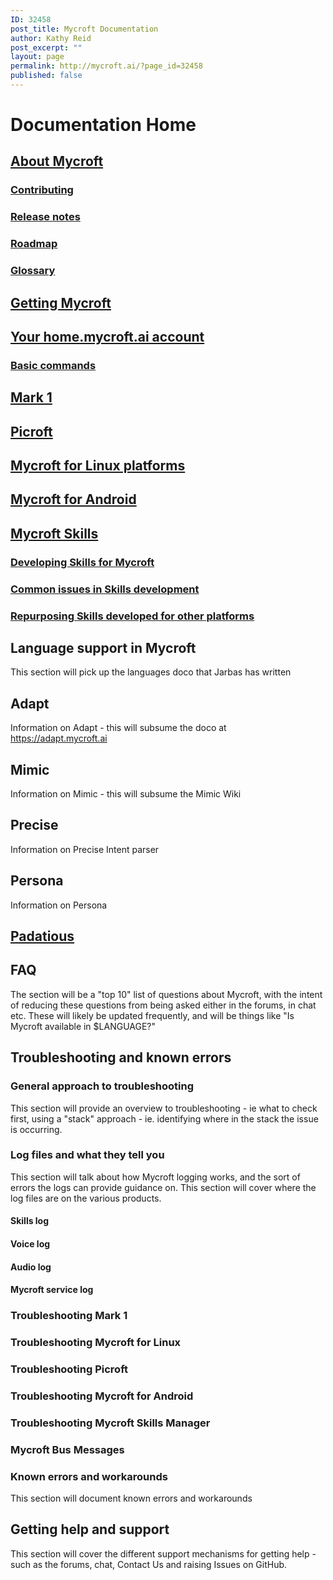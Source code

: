 ```yaml
---
ID: 32458
post_title: Mycroft Documentation
author: Kathy Reid
post_excerpt: ""
layout: page
permalink: http://mycroft.ai/?page_id=32458
published: false
---
```

# Documentation Home

## [About Mycroft](/01.about-mycroft/01.about-mycroft.md)
### [Contributing](/01.about-mycroft/02.contributing.md)
### [Release notes](/01.about-mycroft/03.release-notes.md)
### [Roadmap](/01.about-mycroft/04.roadmap.md)
### [Glossary](/01.about-mycroft/05.glossary.md)

## [Getting Mycroft](/02.getting-mycroft/02.getting-mycroft.md)

## [Your home.mycroft.ai account](/03.your-home.mycoft.ai-account/01.your-home.mycroft-account.md)
### [Basic commands](/03.your-home.mycoft.ai-account/02.basic-commands.md)

## [Mark 1](/05.mark-1/01.mark-1-overview.md)

## [Picroft](/06.picroft/01.picroft-overview.md)

## [Mycroft for Linux platforms](/07.mycroft-for-linux/01.linux-overview.md)

## [Mycroft for Android](/08.mycroft-for-android/01.android-overview.md)

## [Mycroft Skills](/09.mycroft-skills/01.skills-overview.md)
### [Developing Skills for Mycroft](/09.mycroft-skills/02.developing-skills.md)
### [Common issues in Skills development](/09.mycroft-skills/03.common-issues-skills-development.md)
### [Repurposing Skills developed for other platforms](/09.mycroft-skills/04.repurposing-skills-from-other-platforms.md)


## Language support in Mycroft

This section will pick up the languages doco that Jarbas has written

## Adapt

Information on Adapt - this will subsume the doco at https://adapt.mycroft.ai

## Mimic

Information on Mimic - this will subsume the Mimic Wiki

## Precise

Information on Precise Intent parser

## Persona

Information on Persona

## [Padatious](/15.padatious/01.padatious-overview.md)

## FAQ

The section will be a "top 10" list of questions about Mycroft, with the intent of reducing these questions from being asked either in the forums, in chat etc. These will likely be updated frequently, and will be things like "Is Mycroft available in $LANGUAGE?"

## Troubleshooting and known errors

### General approach to troubleshooting

This section will provide an overview to troubleshooting - ie what to check first, using a "stack" approach - ie. identifying where in the stack the issue is occurring.

### Log files and what they tell you

This section will talk about how Mycroft logging works, and the sort of errors the logs can provide guidance on. This section will cover where the log files are on the various products.

#### Skills log

#### Voice log

#### Audio log

#### Mycroft service log

### Troubleshooting Mark 1

### Troubleshooting Mycroft for Linux

### Troubleshooting Picroft

### Troubleshooting Mycroft for Android

### Troubleshooting Mycroft Skills Manager

### Mycroft Bus Messages

### Known errors and workarounds

This section will document known errors and workarounds

## Getting help and support

This section will cover the different support mechanisms for getting help - such as the forums, chat, Contact Us and raising Issues on GitHub.